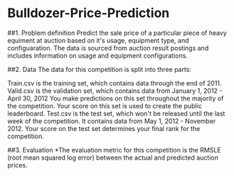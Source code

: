 # Bulldozer-Price-Prediction

##1. Problem definition
Predict the sale price of a particular piece of heavy equiment at auction based on it's usage, equipment type, and configuaration. The data is sourced from auction result postings and includes information on usage and equipment configurations.

##2. Data
The data for this competition is split into three parts:

Train.csv is the training set, which contains data through the end of 2011.
Valid.csv is the validation set, which contains data from January 1, 2012 - April 30, 2012 You make predictions on this set throughout the majority of the competition. Your score on this set is used to create the public leaderboard.
Test.csv is the test set, which won't be released until the last week of the competition. It contains data from May 1, 2012 - November 2012. Your score on the test set determines your final rank for the competition.

##3. Evaluation
*The evaluation metric for this competition is the RMSLE (root mean squared log error) between the actual and predicted auction prices.
